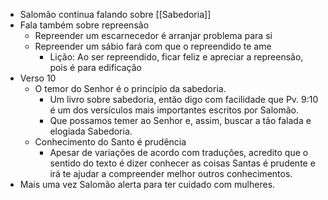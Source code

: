  - Salomão continua falando sobre [[Sabedoria]]
- Fala também sobre repreensão
	- Repreender um escarnecedor é arranjar problema para si
	- Repreender um sábio fará com que o repreendido te ame
		- Lição: Ao ser repreendido, ficar feliz e apreciar a repreensão, pois é para edificação
- Verso 10
	- O temor do Senhor é o princípio da sabedoria.
		- Um livro sobre sabedoria, então digo com facilidade que Pv. 9:10 é um dos versículos mais importantes escritos por Salomão.
		- Que possamos temer ao Senhor e, assim, buscar a tão falada e elogiada Sabedoria.
	- Conhecimento do Santo é prudência
		- Apesar de variações de acordo com traduções, acredito que o sentido do texto é dizer conhecer as coisas Santas é prudente e irá te ajudar a compreender melhor outros conhecimentos.
- Mais uma vez Salomão alerta para ter cuidado com mulheres.